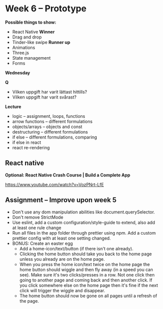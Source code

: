 # Week 6 – Prototype

**Possible things to show:**

* React Native **Winner**
* Drag and drop
* Tinder-like swipe **Runner up**
* Animations
* Three.js
* State management
* Forms

**Wednesday**

**Q**

* Vilken uppgift har varit lättast hittills?
* Vilken uppgift har varit svårast?


**Lecture**

* logic – assignment, loops, functions
* arrow functions – different formulations
* objects/arrays – objects and const
* destructuring – different formulations
* if else – different formulations, comparing
* if else in react
* react re-rendering

## React native

**Optional: React Native Crash Course | Build a Complete App**

https://www.youtube.com/watch?v=VozPNrt-LfE

## Assignment – Improve upon week 5

* Don't use any dom manipulation abilities like document.querySelector.
* Don't remove StrictMode
* Use eslint, add a custom configuration/style-guide to extend, also
  add at least one rule change
* Run all files in the app folder through prettier using npm. Add a custom prettier config with at
  least one setting changed.
* BONUS: Create an easter egg
  * Add a home-icon/text/button (if there isn't one already).
  * Clicking the home button should take you back to the home page unless you
    already are on the home page.
  * When you press the home icon/text twice on the home page the home button
    should wiggle and then fly away (in a speed you can see). Make sure it's two clicks/presses in a row. Not one click then going to another page and coming back and then another click. If you click somewhere else on the home page then it's fine if the next click will trigger the wiggle and disappear.
  * The home button should now be gone on all pages until a refresh of the page.
